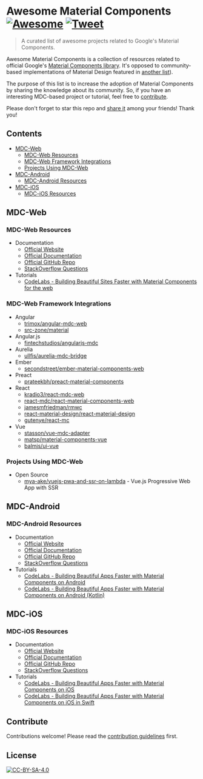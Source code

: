 # Awesome Material Components [![Awesome](https://awesome.re/badge.svg)](https://awesome.re) [![Tweet](https://img.shields.io/twitter/url/http/shields.io.svg?style=social)](https://twitter.com/intent/tweet?text=Check%20out%20Awesome%20Material%20Components%20-%20curated%20list%20of%20projects%20based%20on%20Google%27s%20Material%20Components%20%E2%86%92&url=https://github.com/webdenim/awesome-material-components&via=webdenim&hashtags=materialdesign,frontend,webdesign,webdev,mobiledev,androiddev,iosdev)

> A curated list of awesome projects related to Google's Material Components.

Awesome Material Components is a collection of resources related to official Google's
[Material Components library](https://material.io/components/). It's opposed to community-based
implementations of Material Design featured in
[another list](https://github.com/sachin1092/awesome-material)).

The purpose of this list is to increase the adoption of Material Components by sharing
the knowledge about its community. So, if you have an interesting MDC-based project or tutorial,
feel free to [contribute](CONTRIBUTING.md).

Please don't forget to star this repo and
[share it](https://twitter.com/intent/tweet?text=Check%20out%20Awesome%20Material%20Components%20-%20curated%20list%20of%20projects%20based%20on%20Google%27s%20Material%20Components%20%E2%86%92&url=https://github.com/webdenim/awesome-material-components&via=webdenim&hashtags=materialdesign,frontend,webdesign,webdev,mobiledev,androiddev,iosdev)
among your friends! Thank you!

## Contents

- [MDC-Web](#mdc-web)
  - [MDC-Web Resources](#mdc-web-resources)
  - [MDC-Web Framework Integrations](#mdc-web-framework-integrations)
  - [Projects Using MDC-Web](#projects-using-mdc-web)
- [MDC-Android](#mdc-android)
  - [MDC-Android Resources](#mdc-android-resources)
- [MDC-iOS](#mdc-ios)
  - [MDC-iOS Resources](#mdc-ios-resources)

## MDC-Web

### MDC-Web Resources

- Documentation
  - [Official Website](https://material.io/components/web/)
  - [Official Documentation](https://material.io/components/web/docs/)
  - [Official GitHub Repo](https://github.com/material-components/material-components-web)
  - [StackOverflow Questions](https://stackoverflow.com/questions/tagged/material-components+web)
- Tutorials
  - [CodeLabs - Building Beautiful Sites Faster with Material Components for the web](https://codelabs.developers.google.com/codelabs/mdc-web/index.html)

### MDC-Web Framework Integrations

* Angular
  - [trimox/angular-mdc-web](https://github.com/trimox/angular-mdc-web)
  - [src-zone/material](https://github.com/src-zone/material)
* Angular.js
  - [fintechstudios/angularjs-mdc](https://github.com/fintechstudios/angularjs-mdc)
* Aurelia
  - [ullfis/aurelia-mdc-bridge](https://github.com/ullfis/aurelia-mdc-bridge)
* Ember
  - [secondstreet/ember-material-components-web](https://github.com/secondstreet/ember-material-components-web)
* Preact
  - [prateekbh/preact-material-components](https://github.com/prateekbh/preact-material-components)
* React
  - [kradio3/react-mdc-web](https://github.com/kradio3/react-mdc-web)
  - [react-mdc/react-material-components-web](https://github.com/react-mdc/react-material-components-web)
  - [jamesmfriedman/rmwc](https://github.com/jamesmfriedman/rmwc)
  - [react-material-design/react-material-design](https://github.com/react-material-design/react-material-design)
  - [gutenye/react-mc](https://github.com/gutenye/react-mc)
* Vue
  - [stasson/vue-mdc-adapter](https://github.com/stasson/vue-mdc-adapter)
  - [matsp/material-components-vue](https://github.com/matsp/material-components-vue)
  - [balmjs/ui-vue](https://github.com/balmjs/ui-vue)

### Projects Using MDC-Web

- Open Source
  - [mya-ake/vuejs-pwa-and-ssr-on-lambda](https://github.com/mya-ake/vuejs-pwa-and-ssr-on-lambda) - Vue.js Progressive Web App with SSR

## MDC-Android

### MDC-Android Resources

- Documentation
  - [Official Website](https://material.io/components/android/)
  - [Official Documentation](https://material.io/components/android/docs/)
  - [Official GitHub Repo](https://github.com/material-components/material-components-android/blob/master/docs/index.md)
  - [StackOverflow Questions](https://stackoverflow.com/questions/tagged/material-components+android)
- Tutorials
  - [CodeLabs - Building Beautiful Apps Faster with Material Components on Android](https://codelabs.developers.google.com/codelabs/mdc-android/index.html)
  - [CodeLabs - Building Beautiful Apps Faster with Material Components on Android (Kotlin)](https://codelabs.developers.google.com/codelabs/mdc-android-kotlin/index.html)

## MDC-iOS

### MDC-iOS Resources

- Documentation
  - [Official Website](https://material.io/components/ios/)
  - [Official Documentation](https://material.io/components/ios/docs/)
  - [Official GitHub Repo](https://github.com/material-components/material-components-ios)
  - [StackOverflow Questions](https://stackoverflow.com/questions/tagged/material-components+ios)
- Tutorials
  - [CodeLabs - Building Beautiful Apps Faster with Material Components on iOS](https://codelabs.developers.google.com/codelabs/mdc-ios/index.html)
  - [CodeLabs - Building Beautiful Apps Faster with Material Components on iOS in Swift](https://codelabs.developers.google.com/codelabs/mdc-ios-swift/index.html)

## Contribute

Contributions welcome! Please read the [contribution guidelines](CONTRIBUTING.md) first.

## License

[![CC-BY-SA-4.0](https://mirrors.creativecommons.org/presskit/buttons/80x15/svg/by-sa.svg)](https://creativecommons.org/licenses/by-sa/4.0/legalcode)
